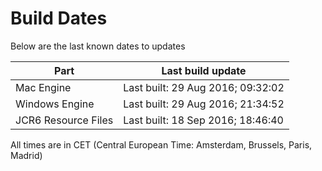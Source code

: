 # Build Dates

Below are the last known dates to updates

Part | Last build update
-----|-----
Mac Engine | Last built: 29 Aug 2016; 09:32:02
Windows Engine | Last built: 29 Aug 2016; 21:34:52
JCR6 Resource Files | Last built: 18 Sep 2016; 18:46:40
All times are in CET (Central European Time: Amsterdam, Brussels, Paris, Madrid)



